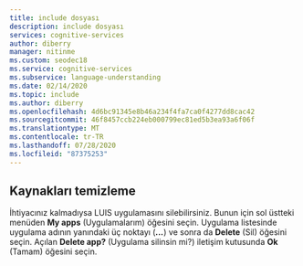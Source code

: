 ```yaml
---
title: include dosyası
description: include dosyası
services: cognitive-services
author: diberry
manager: nitinme
ms.custom: seodec18
ms.service: cognitive-services
ms.subservice: language-understanding
ms.date: 02/14/2020
ms.topic: include
ms.author: diberry
ms.openlocfilehash: 4d6bc91345e8b46a234f4fa7ca0f4277dd8cac42
ms.sourcegitcommit: 46f8457ccb224eb000799ec81ed5b3ea93a6f06f
ms.translationtype: MT
ms.contentlocale: tr-TR
ms.lasthandoff: 07/28/2020
ms.locfileid: "87375253"
---
```

## <a name="clean-up-resources"></a>Kaynakları temizleme

İhtiyacınız kalmadıysa LUIS uygulamasını silebilirsiniz. Bunun için sol üstteki menüden **My apps** (Uygulamalarım) öğesini seçin. Uygulama listesinde uygulama adının yanındaki üç noktayı (***...***) ve sonra da **Delete** (Sil) öğesini seçin. Açılan **Delete app?** (Uygulama silinsin mi?) iletişim kutusunda **Ok** (Tamam) öğesini seçin.
